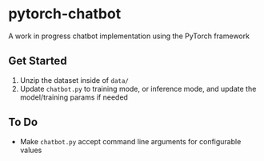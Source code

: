 # pytorch-chatbot
A work in progress chatbot implementation using the PyTorch framework

## Get Started
1. Unzip the dataset inside of `data/`
2. Update `chatbot.py` to training mode, or inference mode, and update the model/training params if needed

## To Do
- Make `chatbot.py` accept command line arguments for configurable values
